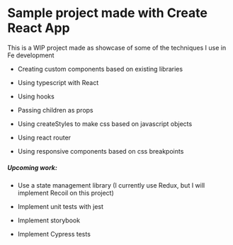 # Sample project made with Create React App

This is a WIP project made as showcase of some of the techniques I use in Fe development

- Creating custom components based on existing libraries

- Using typescript with React

- Using hooks

- Passing children as props

- Using createStyles to make css based on javascript objects

- Using react router

- Using responsive components based on css breakpoints

##### Upcoming work:

- Use a state management library (I currently use Redux, but I will implement Recoil on this project)

- Implement unit tests with jest

- Implement storybook

- Implement Cypress tests
